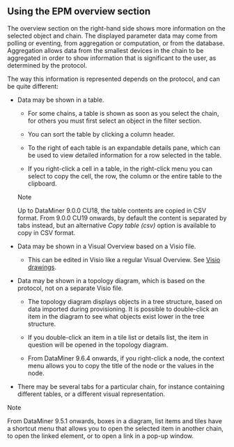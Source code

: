 ## Using the EPM overview section

The overview section on the right-hand side shows more information on the selected object and chain. The displayed parameter data may come from polling or eventing, from aggregation or computation, or from the database. Aggregation allows data from the smallest devices in the chain to be aggregated in order to show information that is significant to the user, as determined by the protocol.

The way this information is represented depends on the protocol, and can be quite different:

- Data may be shown in a table.

    - For some chains, a table is shown as soon as you select the chain, for others you must first select an object in the filter section.

    - You can sort the table by clicking a column header.

    - To the right of each table is an expandable details pane, which can be used to view detailed information for a row selected in the table.

    - If you right-click a cell in a table, in the right-click menu you can select to copy the cell, the row, the column or the entire table to the clipboard.

    > [!NOTE]
    > Up to DataMiner 9.0.0 CU18, the table contents are copied in CSV format. From 9.0.0 CU19 onwards, by default the content is separated by tabs instead, but an alternative *Copy table (csv)* option is available to copy in CSV format.

- Data may be shown in a Visual Overview based on a Visio file.

    - This can be edited in Visio like a regular Visual Overview. See [Visio drawings](../../part_2/visio/visio.md#visio-drawings).

- Data may be shown in a topology diagram, which is based on the protocol, not on a separate Visio file.

    - The topology diagram displays objects in a tree structure, based on data imported during provisioning. It is possible to double-click an item in the diagram to see what objects exist lower in the tree structure.

    - If you double-click an item in a tile list or details list, the item in question will be opened in the topology diagram.

    - From DataMiner 9.6.4 onwards, if you right-click a node, the context menu allows you to copy the title of the node or the values in the node.

- There may be several tabs for a particular chain, for instance containing different tables, or a different visual representation.

> [!NOTE]
> From DataMiner 9.5.1 onwards, boxes in a diagram, list items and tiles have a shortcut menu that allows you to open the selected item in another chain, to open the linked element, or to open a link in a pop-up window.
>
